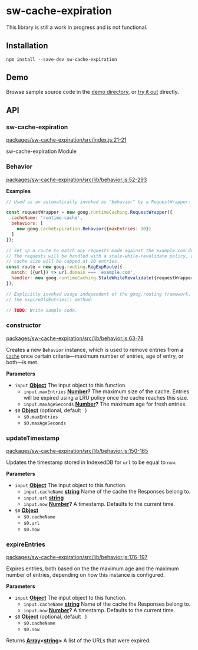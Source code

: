 # sw-cache-expiration

This library is still a work in progress and is not functional.

## Installation

`npm install --save-dev sw-cache-expiration`

## Demo

Browse sample source code in the [demo directory](https://github.com/GoogleChrome/sw-helpers/tree/master/docs/demos/sw-cache-expiration/), or
[try it out](https://googlechrome.github.io/sw-helpers/demos/sw-cache-expiration/) directly.

## API

<!-- Generated by documentation.js. Update this documentation by updating the source code. -->

### sw-cache-expiration

[packages/sw-cache-expiration/src/index.js:21-21](https://github.com/GoogleChrome/sw-helpers/blob/db41146aa1f5528b3e958178c53811602079a7ba/packages/sw-cache-expiration/src/index.js#L21-L21 "Source code on GitHub")

sw-cache-expiration Module

### Behavior

[packages/sw-cache-expiration/src/lib/behavior.js:52-293](https://github.com/GoogleChrome/sw-helpers/blob/db41146aa1f5528b3e958178c53811602079a7ba/packages/sw-cache-expiration/src/lib/behavior.js#L52-L293 "Source code on GitHub")

**Examples**

```javascript
// Used as an automatically invoked as "behavior" by a RequestWrapper:

const requestWrapper = new goog.runtimeCaching.RequestWrapper({
  cacheName: 'runtime-cache',
  behaviors: [
    new goog.cacheExpiration.Behavior({maxEntries: 10})
  ]
});

// Set up a route to match any requests made against the example.com domain.
// The requests will be handled with a stale-while-revalidate policy, and the
// cache size will be capped at 10 entries.
const route = new goog.routing.RegExpRoute({
  match: ({url}) => url.domain === 'example.com',
  handler: new goog.runtimeCaching.StaleWhileRevalidate({requestWrapper})
});
```

```javascript
// Explicitly invoked usage independent of the goog.routing framework, via
// the expireOldEntries() method:

// TODO: Write sample code.
```

### constructor

[packages/sw-cache-expiration/src/lib/behavior.js:63-78](https://github.com/GoogleChrome/sw-helpers/blob/db41146aa1f5528b3e958178c53811602079a7ba/packages/sw-cache-expiration/src/lib/behavior.js#L63-L78 "Source code on GitHub")

Creates a new `Behavior` instance, which is used to remove entries from a
[`Cache`](https://developer.mozilla.org/en-US/docs/Web/API/Cache) once
certain criteria—maximum number of entries, age of entry, or both—is met.

**Parameters**

-   `input` **[Object](https://developer.mozilla.org/en-US/docs/Web/JavaScript/Reference/Global_Objects/Object)** The input object to this function.
    -   `input.maxEntries` **[Number](https://developer.mozilla.org/en-US/docs/Web/JavaScript/Reference/Global_Objects/Number)?** The maximum size of the cache. Entries
               will be expired using a LRU policy once the cache reaches this size.
    -   `input.maxAgeSeconds` **[Number](https://developer.mozilla.org/en-US/docs/Web/JavaScript/Reference/Global_Objects/Number)?** The maximum age for fresh entries.
-   `$0` **[Object](https://developer.mozilla.org/en-US/docs/Web/JavaScript/Reference/Global_Objects/Object)**  (optional, default `
     `)
    -   `$0.maxEntries`  
    -   `$0.maxAgeSeconds`  

### updateTimestamp

[packages/sw-cache-expiration/src/lib/behavior.js:150-165](https://github.com/GoogleChrome/sw-helpers/blob/db41146aa1f5528b3e958178c53811602079a7ba/packages/sw-cache-expiration/src/lib/behavior.js#L150-L165 "Source code on GitHub")

Updates the timestamp stored in IndexedDB for `url` to be equal to `now`.

**Parameters**

-   `input` **[Object](https://developer.mozilla.org/en-US/docs/Web/JavaScript/Reference/Global_Objects/Object)** The input object to this function.
    -   `input.cacheName` **[string](https://developer.mozilla.org/en-US/docs/Web/JavaScript/Reference/Global_Objects/String)** Name of the cache the Responses belong to.
    -   `input.url` **[string](https://developer.mozilla.org/en-US/docs/Web/JavaScript/Reference/Global_Objects/String)** 
    -   `input.now` **[Number](https://developer.mozilla.org/en-US/docs/Web/JavaScript/Reference/Global_Objects/Number)?** A timestamp. Defaults to the current time.
-   `$0` **[Object](https://developer.mozilla.org/en-US/docs/Web/JavaScript/Reference/Global_Objects/Object)** 
    -   `$0.cacheName`  
    -   `$0.url`  
    -   `$0.now`  

### expireEntries

[packages/sw-cache-expiration/src/lib/behavior.js:176-197](https://github.com/GoogleChrome/sw-helpers/blob/db41146aa1f5528b3e958178c53811602079a7ba/packages/sw-cache-expiration/src/lib/behavior.js#L176-L197 "Source code on GitHub")

Expires entries, both based on the the maximum age and the maximum number
of entries, depending on how this instance is configured.

**Parameters**

-   `input` **[Object](https://developer.mozilla.org/en-US/docs/Web/JavaScript/Reference/Global_Objects/Object)** The input object to this function.
    -   `input.cacheName` **[string](https://developer.mozilla.org/en-US/docs/Web/JavaScript/Reference/Global_Objects/String)** Name of the cache the Responses belong to.
    -   `input.now` **[Number](https://developer.mozilla.org/en-US/docs/Web/JavaScript/Reference/Global_Objects/Number)?** A timestamp. Defaults to the current time.
-   `$0` **[Object](https://developer.mozilla.org/en-US/docs/Web/JavaScript/Reference/Global_Objects/Object)**  (optional, default `
     `)
    -   `$0.cacheName`  
    -   `$0.now`  

Returns **[Array](https://developer.mozilla.org/en-US/docs/Web/JavaScript/Reference/Global_Objects/Array)&lt;[string](https://developer.mozilla.org/en-US/docs/Web/JavaScript/Reference/Global_Objects/String)>** A list of the URLs that were expired.
